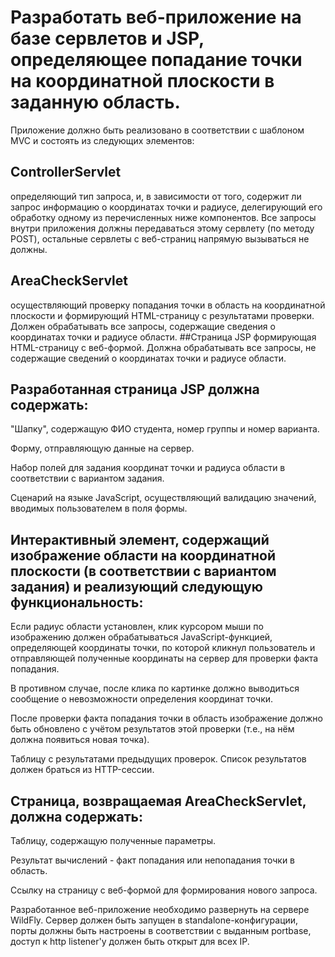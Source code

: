 # Разработать веб-приложение на базе сервлетов и JSP, определяющее попадание точки на координатной плоскости в заданную область.

Приложение должно быть реализовано в соответствии с шаблоном MVC и состоять из следующих элементов:

## ControllerServlet
определяющий тип запроса, и, в зависимости от того, содержит ли запрос информацию о координатах точки и радиусе, делегирующий его обработку одному из перечисленных ниже компонентов. Все запросы внутри приложения должны передаваться этому сервлету (по методу POST), остальные сервлеты с веб-страниц напрямую вызываться не должны.
## AreaCheckServlet
осуществляющий проверку попадания точки в область на координатной плоскости и формирующий HTML-страницу с результатами проверки. Должен обрабатывать все запросы, содержащие сведения о координатах точки и радиусе области.
##Страница JSP
формирующая HTML-страницу с веб-формой. Должна обрабатывать все запросы, не содержащие сведений о координатах точки и радиусе области.
## Разработанная страница JSP должна содержать:

"Шапку", содержащую ФИО студента, номер группы и номер варианта.

Форму, отправляющую данные на сервер.

Набор полей для задания координат точки и радиуса области в соответствии с вариантом задания.

Сценарий на языке JavaScript, осуществляющий валидацию значений, вводимых пользователем в поля формы.

## Интерактивный элемент, содержащий изображение области на координатной плоскости (в соответствии с вариантом задания) и реализующий следующую функциональность:
Если радиус области установлен, клик курсором мыши по изображению должен обрабатываться JavaScript-функцией, определяющей координаты точки, по которой кликнул пользователь и отправляющей полученные координаты на сервер для проверки факта попадания.

В противном случае, после клика по картинке должно выводиться сообщение о невозможности определения координат точки.

После проверки факта попадания точки в область изображение должно быть обновлено с учётом результатов этой проверки (т.е., на нём должна появиться новая точка).

Таблицу с результатами предыдущих проверок. Список результатов должен браться из HTTP-сессии.
## Страница, возвращаемая AreaCheckServlet, должна содержать:

Таблицу, содержащую полученные параметры.

Результат вычислений - факт попадания или непопадания точки в область.

Ссылку на страницу с веб-формой для формирования нового запроса.

Разработанное веб-приложение необходимо развернуть на сервере WildFly. Сервер должен быть запущен в standalone-конфигурации, порты должны быть настроены в соответствии с выданным portbase, доступ к http listener'у должен быть открыт для всех IP.

